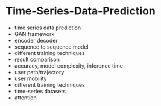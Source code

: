 # Time-Series-Data-Prediction                 
- time series data prediction           
- GAN framework               
- encoder decoder             
- sequence to sequence model         
- different training techniques 
- result comparison   
- accuracy, model complexity, inference time      
- user path/trajectory    
- user mobility   
- different training techniques 
- time-series datasets 
- attention 
  
